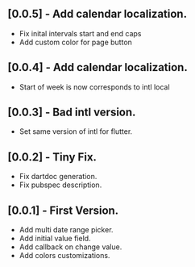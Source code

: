 ## [0.0.5] - Add calendar localization.

* Fix inital intervals start and end caps
* Add custom color for page button

## [0.0.4] - Add calendar localization.

* Start of week is now corresponds to intl local

## [0.0.3] - Bad intl version.

* Set same version of intl for flutter.

## [0.0.2] - Tiny Fix.

* Fix dartdoc generation.
* Fix pubspec description.

## [0.0.1] - First Version.

* Add multi date range picker.
* Add initial value field.
* Add callback on change value.
* Add colors customizations.